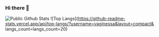 ### Hi there 👋

<!--
**vaginessa/vaginessa** is a ✨ _special_ ✨ repository because its `README.md` (this file) appears on your GitHub profile.

Here are some ideas to get you started:

- 🔭 I’m currently working on ...
- 🌱 I’m currently learning ...
- 👯 I’m looking to collaborate on ...
- 🤔 I’m looking for help with ...
- 💬 Ask me about ...
- 📫 How to reach me: ...
- 😄 Pronouns: ...
- ⚡ Fun fact: ...
-->

![Public Github Stats](https://github-readme-stats.vercel.app/api?username=vaginessa&show_icons=true&hide_border=false&theme=vue-dark)
![Top Langs](https://github-readme-stats.vercel.app/api/top-langs/?username=vaginessa&layout=compact&
langs_count=langs_count=20)
